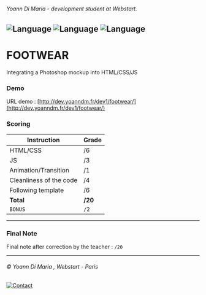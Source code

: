 ###### Yoann Di Maria - development student at Webstart.
![Language](https://img.shields.io/badge/Language-HTML-e44b23.svg) ![Language](https://img.shields.io/badge/Language-Javascript-f1e05a.svg) ![Language](https://img.shields.io/badge/Language-CSS-563d7c.svg)
---
# FOOTWEAR
Integrating a Photoshop mockup into HTML/CSS/JS
### Demo
URL demo : [http://dev.yoanndm.fr/dev1/footwear/](http://dev.yoanndm.fr/dev1/footwear/)
### Scoring
| Instruction             | Grade     |
|-------------------------|-----------|
| HTML/CSS                | /6        |
| JS                      | /3        |
| Animation/Transition    | /1        |
| Cleanliness of the code | /4        |
| Following template      | /6        |
| **Total**               | **/20**   |
| ``BONUS``               | ``/2``    |
___
### Final Note
Final note after correction by the teacher : `/20`
___
###### © Yoann Di Maria , Webstart - Paris
[![Contact](https://img.shields.io/badge/Contact-Mail-lightgray.svg)](mailto:dm.yoann@gmail.com) 
